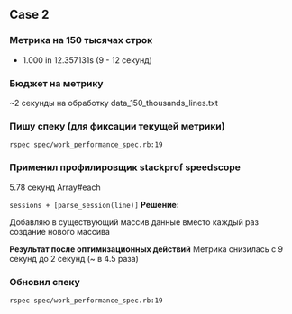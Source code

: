 ## Case 2
### Метрика на 150 тысячах строк
* 1.000 in  12.357131s (9 - 12 секунд)

### Бюджет на метрику
~2 секунды на обработку data_150_thousands_lines.txt

### Пишу спеку (для фиксации текущей метрики)
`rspec spec/work_performance_spec.rb:19`

### Применил профилировщик stackprof speedscope
5.78 секунд Array#each

`sessions + [parse_session(line)]`
**Решение:**

Добавляю в существующий массив данные вместо каждый раз создание нового массива

**Результат после оптимизационных действий**
Метрика снизилась c 9 секунд до 2 секунд (~ в 4.5 раза)

### Обновил спеку
`rspec spec/work_performance_spec.rb:19`

